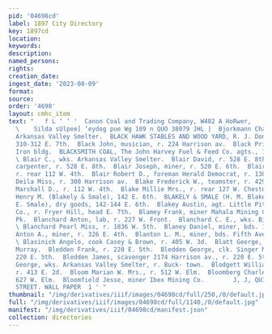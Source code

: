 ```yaml
---
pid: '04698cd'
label: 1897 City Directory
key: 1897cd
location: 
keywords: 
description: 
named_persons: 
rights: 
creation_date: 
ingest_date: '2023-08-09'
format: 
source: 
order: '4698'
layout: cmhc_item
text: "   f L ‘ ‘ '  Canon Coal and Trading Company, W482 A HoRwer,     BJO 75 BLO
  \    Silda sUlpee] ‘eydog pue Wg 109 n QUO 38079 JHL |  Bjorkmann Charles, wks.
  Arkansas Valley Smelter.  BLACK HAWK STABLES AND WOOD YARD, R. J. Don- nen propr,
  310-312 E. 7th.  Black John, musician, r. 224 Harrison av.  Black Prince Mine, 4-5
  Iron bldg.  BLACKSMITH COAL, The John Harvey Fuel & Feed Co. agts., 12th, cor- Hemlock.
  \ Blair C., wks. Arkansas Valley Smelter.  Blair David, r. 528 E. 8th.  Blair John,
  carpenter, r. 528 E. 8th.  Blair Joseph, miner, r. 520 E. 6th.  Blair Mary Mrs.,
  r. rear 112 W. 4th.  Blair Robert D., foreman Herald Democrat, r. 138 W. 4th.  Blake
  Deila Miss, r. 300 Harrison av.  Blake Frederick W., teamster, r. 429 E. 2d.  Blake
  Marshall D., r. 112 W. 4th.  Blake Millie Mrs., r. rear 127 W. Chestnut.  Blakely
  Henry M. (Blakely & Smale), 142 E. 6th.  BLAKELY & SMALE (H. M. Blakely and J. B.
  E. Smale), dry goods, 142-144 E. 6th.  Blakey Austin, agt. Little Pittsburg Mining
  Co., r. Fryer Hill, head E. 7th.  Blamey Frank, miner Mahala Mining Co,, r. Graham
  Pk.  Blanchard Anton, lab, r. 227 W. Front.  Blanchard C. E., wks. Bi-Metallic Smelter.
  \ Blanchard Pearl Miss, r. 1836 W. 5th.  Blaney Daniel, miner, bds. 139 E. 3d.  Blank
  Anton A., miner, r. 326 E. 4th.  Blanton L. M., miner, bds. Fifth Avenue Hotel.
  \ Blasinich Angelo, cook Casey & Brown, r. 405 W. 3d.  Blatt George, lab. J. P.
  Murray.  Bledden Frank, r. 220 E. 5th.  Bledden George, clk. Singer Mfg. Co., r.
  220 E. 5th.  Bledden James, scavenger 2174 Harrison av., r. 220 E. 5th.  Blenklein
  George, wks. Arkansas Valley Smelter, r. Buck- town.  Blodgett William M., teamster,
  r. 413 E. 2d.  Bloom Marian W. Mrs., r. 512 W. Elm.  Bloomberg Charles, miner, r.
  627 W. Elm.  Bloomfield Jesse, miner Ibex Mining Co.        J, J, QUINN, EAST FIFTH
  STREET. WALL PAPER  1 ' "
thumbnail: "/img/derivatives/iiif/images/04698cd/full/250,/0/default.jpg"
full: "/img/derivatives/iiif/images/04698cd/full/1140,/0/default.jpg"
manifest: "/img/derivatives/iiif/04698cd/manifest.json"
collection: directories
---
```


